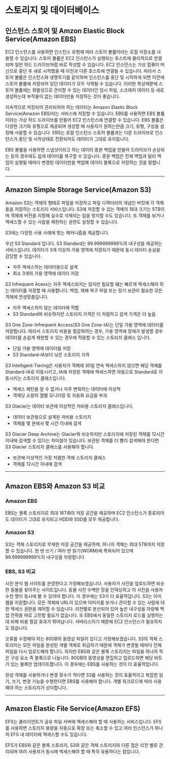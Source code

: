 # 스토리지 및 데이터베이스

## 인스턴스 스토어 및 Amzon Elastic Block Service(Amazon EBS)

EC2 인스턴스를 사용하면 인스턴스 유형에 따라 스토어 볼륨이라는 로컬 저장소를 사용할 수 있습니다. 스토어 볼륨은 EC2 인스턴스가 실행되는 호스트에 물리적으로 연결되며 일반 하드 드라이브처럼 바로 작성할 수 있습니다. EC2 인스턴스는 가상 컴퓨터 머신으로 중단 후 새로 시작했을 때 이전과 다른 호스트에 연결될 수 있습니다. 따라서 스토어 볼륨은 인스턴스와 생명주기를 같이하며 인스턴스를 중단 및 시작하게 되면 이전에 스토어 볼륨에 저장되어 있던 데이터가 모두 삭제될 수 있습니다. 이러한 특성때문에 스토어 볼륨에는 휘발성으로 관리할 수 있는 데이터인 임시 파일, 스크래치 데이터 등 새로 생성하는데 부작용이 없는 데이터만을 저장하는 것이 좋습니다.

지속적으로 저장되어 관리되어야 하는 데이터는 Amazon Elastic Block Service(Amazon EBS)라는 서비스에 저장할 수 있습니다. EBS를 사용하면 EBS 볼륨이라는 가상 하드 드라이브를 만들어 EC2 인스턴스에 연결할 수 있습니다. EBS 볼륨은 다양한 크기와 유형으로 제공되며 생성할 때 사용자가 원하는만큼 크기, 유형, 구성을 설정해 사용할 수 있습니다. EBS는 로컬 인스턴스 스토어 볼륨과는 다른 드라이브로 인스턴스가 중단 및 시작상태로 전환되어도 데이터가 그대로 유지됩니다.

EBS 볼륨을 사용하면 스냅샷이라고 하는 데이터 증분 백업을 만들어 드라이브가 손상되는 등의 경우에도 쉽게 데이터를 복구할 수 있습니다. 증분 백업은 전체 백업과 달리 백업이 실행될 때마다 변경된 데이터만을 백업해 데이터 블록으로 저장하는 것을 말합니다.

---

## Amazon Simple Storage Service(Amazon S3)

Amazon S3는 객체의 형태로 파일을 저장하고 파일 디렉터리의 개념인 버킷에 각 객체들을 저장하는 스토리지 서비스입니다. S3에 저장할 수 있는 객체의 최대 크기는 5TB이며 객체에 버전을 지정해 실수로 삭제되는 일을 방지할 수도 있습니다. 또 객체를 보거나 액세스할 수 있는 사람을 제한하는 권한도 설정할 수 있습니다.

S3에는 다양한 사용 사례에 맞는 메커니즘을 제공합니다.

우선 S3 Standard 입니다. S3 Standard는 99.999999999%의 내구성을 제공하는 서비스입니다. 데이터가 3개 이상의 가용 영역에 저장되기 때문에 동시 데이터 손실을 감당할 수 있습니다.

- 자주 액세스하는 데이터용으로 설계
- 최소 3개의 가용 영역에 데이터 저장

S3 Infrequent Acess는 자주 액세스되지는 않지만 필요할 떄는 빠르게 액세스해야 하는 데이터를 저장할 때 사용합니다. 백업, 재해 복구 파일 또는 장기 보관이 필요한 모든 객체에 안성맞춤입니다.

- 자주 액세스하지 않는 데이터에 적합
- S3 Standard와 비슷하지만 스토리지 가격은 더 저렴하고 검색 가격은 더 높음

S3 One Zone-Infrequent Access(S3 One Zone-IA)는 단일 가용 영역에 데이터를 저장합니다. 따라서 스토리지 비용을 절감하려는 경우, 가용 영역에 장애가 발생할 경우 데이터를 손쉽게 재현할 수 있는 경우에 적용할 수 있는 스토리지 클래스 입니다.

- 단일 가용 영역에 데이터를 저장
- S3 Standard-IA보다 낮은 스토리지 가격

S3 Intelligent-Tiering은 사용자가 객체에 30일 연속 액세스하지 않으면 해당 객체를 Standard-IA로 이동시키고, IA에 저장된 객체에 액세스하면 자동으로 Standard로 이동시키는 스토리지 클래스입니다.

- 액세스 패턴을 알 수 없거나 자주 변화하는 데이터에 이상적
- 객체당 소량의 월별 모니터링 및 자동화 요금을 부과

S3 Glacier는 데이터 보관에 이상적인 저비용 스토리지 클래스입니다.

- 데이터 보관용으로 설계된 저비용 스토리지
- 객체를 몇 분에서 몇 시간 이내에 검색

S3 Glacier Deep Archive는 Glacier와 비슷하지만 스토리지에 저장된 객체를 12시간 이내에 검색할 수 있다는 차이점이 있습니다. 보관된 객체를 더 빨리 검색해야 한다면 S3 Glacier 스토리지 클래스를 사용해야 합니다.

- 보관에 이상적인 가장 저렴한 객체 스토리지 클래스
- 객체를 12시간 이내에 검색

---

## Amazon EBS와 Amazon S3 비교

### Amazon EBS

EBS는 블록 스토리지로 최대 16TiB의 저장 공간을 제공하며 EC2 인스턴스가 종료되어도 데이터가 그대로 유지되고 HDD와 SSD를 모두 제공합니다.

### Amazon S3

S3는 객체 스토리지로 무제한 저장 공간을 제공하며, 하나의 객체는 최대 5TB까지 저장할 수 있습니다. 한 번 쓰기 / 여러 번 읽기(WORM)에 특화되어 있으며 99.999999999%의 내구성을 자랑합니다.

### EBS, S3 비교

사진 분석 웹 사이트를 운영한다고 가정해보겠습니다. 사용자가 사진을 업로드하면 비슷한 동물을 찾아주는 사이트입니다. 동물 사진 수백만 장을 인덱싱하고 이 사진을 사용자 수천 명이 동시에 볼 수 있어야 합니다. 이 경우에는 S3가 더 효율적입니다. S3는 이미 웹을 지원합니다. 모든 객체에 URL이 있으며 이미지를 보거나 관리할 수 있는 사람에 대한 액세스 권한을 제어할 수 있습니다. 리전별로 분산되어 있어 높은 내구성을 자랑해 백업 전략을 따로 고민할 필요가 없습니다. 또 EBS에서 동일한 스토리지 로드를 실행하는 데 비해 비용 절감 효과가 뛰어납니다. 서버리스이기 때문에 EC2 인스턴스가 필요하지도 않습니다.

오류를 수정해야 하는 80GB의 동영상 파일이 있다고 가정해보겠습니다. S3의 객체 스토리지는 모든 파일을 완성된 개별 객체로 취급하기 때문에 객체가 변경될 때마다 전체 파일을 다시 업로드해야 합니다. 하지만 EBS와 같은 블록 스토리지는 파일을 하나의 작은 구성 요소 즉 블록으로 나눕니다. 80GB의 동영상을 편집하고 업로드하면 해당 비트가 있는 블록만 업데이트합니다. 이 경우에는 EBS를 사용하는 것이 더 효율적입니다.

완성 객체를 사용하거나 변경 횟수가 적다면 S3를 사용하는 것이 효율적이고 복잡한 읽기, 쓰기, 변경 기능을 수행한다면 EBS를 사용해야 합니다. 개별 워크로드에 따라 사용해야 하는 스토리지가 상이합니다.

---

## Amazon Elastic File Service(Amazon EFS)

EFS는 클라이언트가 공유 파일 서버에 액세스해야 할 때 사용하는 서비스입니다. EFS를 사용하면 스토리지 용량을 자동으로 확장 또는 축소할 수 있고 여러 인스턴스가 하나의 EFS 내 데이터에 액세스할 수도 있습니다.

EFS가 EBS와 같은 블록 스토리지, S3와 같은 객체 스토리지와 다른 점은 리전 별로 관리되며 여러 사용자가 동시에 액세스해야 할 때 특히 유용하다는 점입니다.
